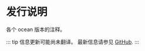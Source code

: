 # 发行说明

各个 ocean 版本的注释。

::: tip
信息更新可能尚未翻译。 最新信息请参见 [GitHub](https://github.com/wrxinyue/ocean-blog/blob/master/CHANGELOG.md).
:::
